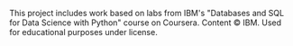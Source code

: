 This project includes work based on labs from IBM's "Databases and SQL for Data Science with Python" course on Coursera. Content © IBM. Used for educational purposes under license.
